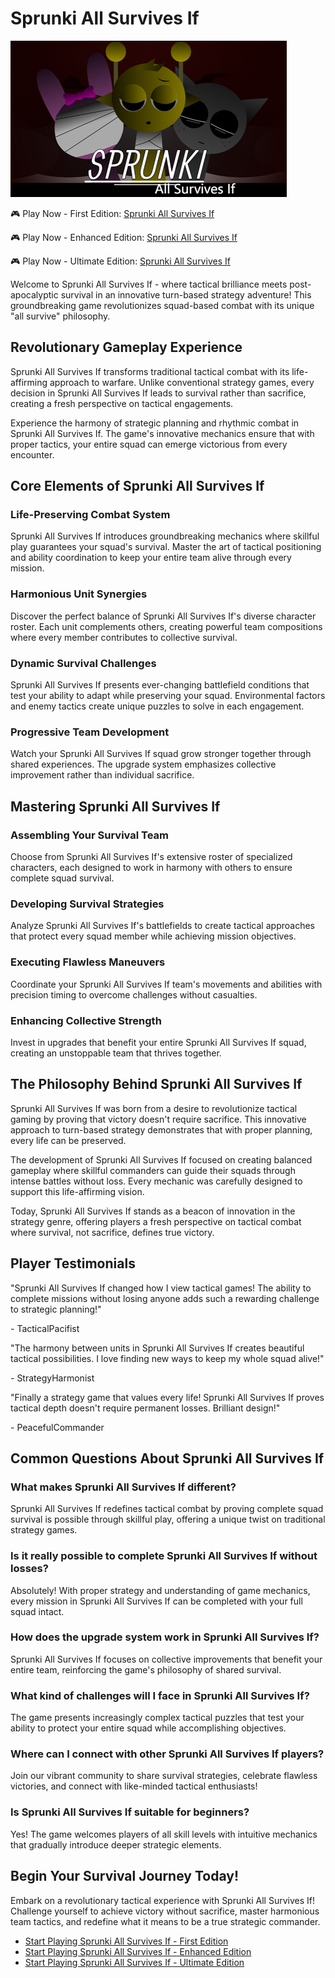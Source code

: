 # Sprunki All Survives If

![Sprunki All Survives If](https://raw.githubusercontent.com/sprunkiscrunkly/sprunki-all-survives-if/refs/heads/main/sprunki-all-survives-if.png "Sprunki All Survives If")

🎮 Play Now - First Edition: [Sprunki All Survives If](https://sprunksters.com/sprunki-all-survives-if/ "Sprunki All Survives If")

🎮 Play Now - Enhanced Edition: [Sprunki All Survives If](https://sprunkiscrunkly.com/sprunki-all-survives-if/ "Sprunki All Survives If")

🎮 Play Now - Ultimate Edition: [Sprunki All Survives If](https://sprunkipyramixed.com/sprunki-all-survives-if/ "Sprunki All Survives If")

Welcome to Sprunki All Survives If - where tactical brilliance meets post-apocalyptic survival in an innovative turn-based strategy adventure! This groundbreaking game revolutionizes squad-based combat with its unique "all survive" philosophy.

## Revolutionary Gameplay Experience

Sprunki All Survives If transforms traditional tactical combat with its life-affirming approach to warfare. Unlike conventional strategy games, every decision in Sprunki All Survives If leads to survival rather than sacrifice, creating a fresh perspective on tactical engagements.

Experience the harmony of strategic planning and rhythmic combat in Sprunki All Survives If. The game's innovative mechanics ensure that with proper tactics, your entire squad can emerge victorious from every encounter.

## Core Elements of Sprunki All Survives If

### Life-Preserving Combat System

Sprunki All Survives If introduces groundbreaking mechanics where skillful play guarantees your squad's survival. Master the art of tactical positioning and ability coordination to keep your entire team alive through every mission.

### Harmonious Unit Synergies

Discover the perfect balance of Sprunki All Survives If's diverse character roster. Each unit complements others, creating powerful team compositions where every member contributes to collective survival.

### Dynamic Survival Challenges

Sprunki All Survives If presents ever-changing battlefield conditions that test your ability to adapt while preserving your squad. Environmental factors and enemy tactics create unique puzzles to solve in each engagement.

### Progressive Team Development

Watch your Sprunki All Survives If squad grow stronger together through shared experiences. The upgrade system emphasizes collective improvement rather than individual sacrifice.

## Mastering Sprunki All Survives If

### Assembling Your Survival Team

Choose from Sprunki All Survives If's extensive roster of specialized characters, each designed to work in harmony with others to ensure complete squad survival.

### Developing Survival Strategies

Analyze Sprunki All Survives If's battlefields to create tactical approaches that protect every squad member while achieving mission objectives.

### Executing Flawless Maneuvers

Coordinate your Sprunki All Survives If team's movements and abilities with precision timing to overcome challenges without casualties.

### Enhancing Collective Strength

Invest in upgrades that benefit your entire Sprunki All Survives If squad, creating an unstoppable team that thrives together.

## The Philosophy Behind Sprunki All Survives If

Sprunki All Survives If was born from a desire to revolutionize tactical gaming by proving that victory doesn't require sacrifice. This innovative approach to turn-based strategy demonstrates that with proper planning, every life can be preserved.

The development of Sprunki All Survives If focused on creating balanced gameplay where skillful commanders can guide their squads through intense battles without loss. Every mechanic was carefully designed to support this life-affirming vision.

Today, Sprunki All Survives If stands as a beacon of innovation in the strategy genre, offering players a fresh perspective on tactical combat where survival, not sacrifice, defines true victory.

## Player Testimonials

"Sprunki All Survives If changed how I view tactical games! The ability to complete missions without losing anyone adds such a rewarding challenge to strategic planning!"

\- TacticalPacifist

"The harmony between units in Sprunki All Survives If creates beautiful tactical possibilities. I love finding new ways to keep my whole squad alive!"

\- StrategyHarmonist

"Finally a strategy game that values every life! Sprunki All Survives If proves tactical depth doesn't require permanent losses. Brilliant design!"

\- PeacefulCommander

## Common Questions About Sprunki All Survives If

### What makes Sprunki All Survives If different?

Sprunki All Survives If redefines tactical combat by proving complete squad survival is possible through skillful play, offering a unique twist on traditional strategy games.

### Is it really possible to complete Sprunki All Survives If without losses?

Absolutely! With proper strategy and understanding of game mechanics, every mission in Sprunki All Survives If can be completed with your full squad intact.

### How does the upgrade system work in Sprunki All Survives If?

Sprunki All Survives If focuses on collective improvements that benefit your entire team, reinforcing the game's philosophy of shared survival.

### What kind of challenges will I face in Sprunki All Survives If?

The game presents increasingly complex tactical puzzles that test your ability to protect your entire squad while accomplishing objectives.

### Where can I connect with other Sprunki All Survives If players?

Join our vibrant community to share survival strategies, celebrate flawless victories, and connect with like-minded tactical enthusiasts!

### Is Sprunki All Survives If suitable for beginners?

Yes! The game welcomes players of all skill levels with intuitive mechanics that gradually introduce deeper strategic elements.

## Begin Your Survival Journey Today!

Embark on a revolutionary tactical experience with Sprunki All Survives If! Challenge yourself to achieve victory without sacrifice, master harmonious team tactics, and redefine what it means to be a true strategic commander.

- [Start Playing Sprunki All Survives If - First Edition](https://sprunksters.com/sprunki-all-survives-if/)
- [Start Playing Sprunki All Survives If - Enhanced Edition](https://sprunkiscrunkly.com/sprunki-all-survives-if/)
- [Start Playing Sprunki All Survives If - Ultimate Edition](https://sprunkipyramixed.com/sprunki-all-survives-if/)
